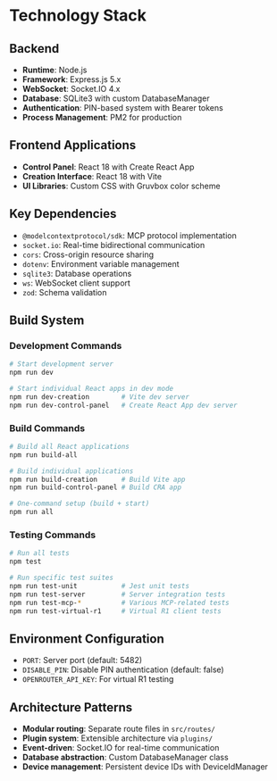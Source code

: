 # Technology Stack

## Backend
- **Runtime**: Node.js
- **Framework**: Express.js 5.x
- **WebSocket**: Socket.IO 4.x
- **Database**: SQLite3 with custom DatabaseManager
- **Authentication**: PIN-based system with Bearer tokens
- **Process Management**: PM2 for production

## Frontend Applications
- **Control Panel**: React 18 with Create React App
- **Creation Interface**: React 18 with Vite
- **UI Libraries**: Custom CSS with Gruvbox color scheme

## Key Dependencies
- `@modelcontextprotocol/sdk`: MCP protocol implementation
- `socket.io`: Real-time bidirectional communication
- `cors`: Cross-origin resource sharing
- `dotenv`: Environment variable management
- `sqlite3`: Database operations
- `ws`: WebSocket client support
- `zod`: Schema validation

## Build System

### Development Commands
```bash
# Start development server
npm run dev

# Start individual React apps in dev mode
npm run dev-creation        # Vite dev server
npm run dev-control-panel   # Create React App dev server
```

### Build Commands
```bash
# Build all React applications
npm run build-all

# Build individual applications
npm run build-creation      # Build Vite app
npm run build-control-panel # Build CRA app

# One-command setup (build + start)
npm run all
```

### Testing Commands
```bash
# Run all tests
npm test

# Run specific test suites
npm run test-unit           # Jest unit tests
npm run test-server         # Server integration tests
npm run test-mcp-*          # Various MCP-related tests
npm run test-virtual-r1     # Virtual R1 client tests
```

## Environment Configuration
- `PORT`: Server port (default: 5482)
- `DISABLE_PIN`: Disable PIN authentication (default: false)
- `OPENROUTER_API_KEY`: For virtual R1 testing

## Architecture Patterns
- **Modular routing**: Separate route files in `src/routes/`
- **Plugin system**: Extensible architecture via `plugins/`
- **Event-driven**: Socket.IO for real-time communication
- **Database abstraction**: Custom DatabaseManager class
- **Device management**: Persistent device IDs with DeviceIdManager